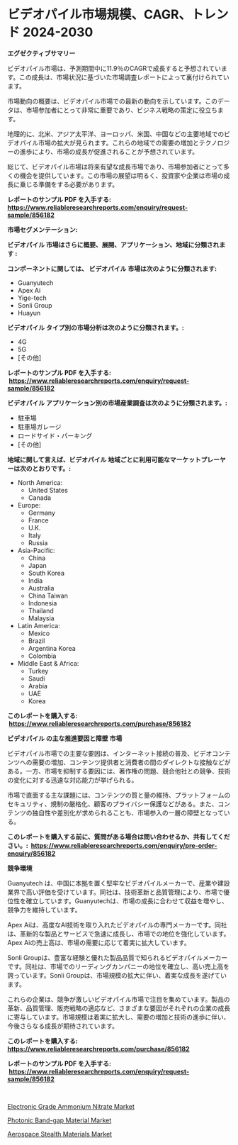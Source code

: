 <p><h1>ビデオパイル市場規模、CAGR、トレンド 2024-2030</h1></p><p><strong>エグゼクティブサマリー</strong></p>
<p><p>ビデオパイル市場は、予測期間中に11.9％のCAGRで成長すると予想されています。この成長は、市場状況に基づいた市場調査レポートによって裏付けられています。</p><p>市場動向の概要は、ビデオパイル市場での最新の動向を示しています。このデータは、市場参加者にとって非常に重要であり、ビジネス戦略の策定に役立ちます。</p><p>地理的に、北米、アジア太平洋、ヨーロッパ、米国、中国などの主要地域でのビデオパイル市場の拡大が見られます。これらの地域での需要の増加とテクノロジーの進歩により、市場の成長が促進されることが予想されています。</p><p>総じて、ビデオパイル市場は将来有望な成長市場であり、市場参加者にとって多くの機会を提供しています。この市場の展望は明るく、投資家や企業は市場の成長に乗じる準備をする必要があります。</p></p>
<p><strong>レポートのサンプル PDF を入手する: <a href="https://www.reliableresearchreports.com/enquiry/request-sample/856182">https://www.reliableresearchreports.com/enquiry/request-sample/856182</a></strong></p>
<p><strong>市場セグメンテーション:</strong></p>
<p><strong> ビデオパイル 市場はさらに概要、展開、アプリケーション、地域に分類されます :</strong></p>
<p><strong>コンポーネントに関しては、 ビデオパイル 市場は次のように分類されます: &nbsp;</strong></p>
<p><ul><li>Guanyutech</li><li>Apex Ai</li><li>Yige-tech</li><li>Sonli Group</li><li>Huayun</li></ul></p>
<p><strong> ビデオパイル タイプ別の市場分析は次のように分類されます。:</strong></p>
<p><ul><li>4G</li><li>5G</li><li>[その他]</li></ul></p>
<p><strong>レポートのサンプル PDF を入手する: &nbsp;<a href="https://www.reliableresearchreports.com/enquiry/request-sample/856182">https://www.reliableresearchreports.com/enquiry/request-sample/856182</a></strong></p>
<p><strong> ビデオパイル アプリケーション別の市場産業調査は次のように分類されます。:</strong></p>
<p><ul><li>駐車場</li><li>駐車場ガレージ</li><li>ロードサイド・パーキング</li><li>[その他]</li></ul></p>
<p><strong>地域に関して言えば、ビデオパイル 地域ごとに利用可能なマーケットプレーヤーは次のとおりです。:</strong></p>
<p><ul>
    <li>
        North America:
        <ul>
            <li>United States</li>
            <li>Canada</li>
        </ul>
    </li>
    <li>
        Europe:
        <ul>
            <li>Germany</li>
            <li>France</li>
            <li>U.K.</li>
            <li>Italy</li>
            <li>Russia</li>
        </ul>
    </li>
    <li>
        Asia-Pacific:
        <ul>
            <li>China</li>
            <li>Japan</li>
            <li>South Korea</li>
            <li>India</li>
            <li>Australia</li>
            <li>China Taiwan</li>
            <li>Indonesia</li>
            <li>Thailand</li>
            <li>Malaysia</li>
        </ul>
    </li>
    <li>
        Latin America:
        <ul>
            <li>Mexico</li>
            <li>Brazil</li>
            <li>Argentina Korea</li>
            <li>Colombia</li>
        </ul>
    </li>
    <li>
        Middle East & Africa:
        <ul>
            <li>Turkey</li>
            <li>Saudi</li>
            <li>Arabia</li>
            <li>UAE</li>
            <li>Korea</li>
        </ul>
    </li>
    </ul></p>
<p><strong>このレポートを購入する: &nbsp;<a href="https://www.reliableresearchreports.com/purchase/856182">https://www.reliableresearchreports.com/purchase/856182</a></strong></p>
<p><strong>ビデオパイル の主な推進要因と障壁 市場</strong></p>
<p><p>ビデオパイル市場での主要な要因は、インターネット接続の普及、ビデオコンテンツへの需要の増加、コンテンツ提供者と消費者の間のダイレクトな接触などがある。一方、市場を抑制する要因には、著作権の問題、競合他社との競争、技術の変化に対する迅速な対応能力が挙げられる。</p><p>市場で直面する主な課題には、コンテンツの質と量の維持、プラットフォームのセキュリティ、規制の厳格化、顧客のプライバシー保護などがある。また、コンテンツの独自性や差別化が求められることも、市場参入の一層の障壁となっている。</p></p>
<p><strong>このレポートを購入する前に、質問がある場合は問い合わせるか、共有してください。:&nbsp; <a href="https://www.reliableresearchreports.com/enquiry/pre-order-enquiry/856182">https://www.reliableresearchreports.com/enquiry/pre-order-enquiry/856182</a></strong></p>
<p><strong>競争環境</strong></p>
<p><p>Guanyutech は、中国に本拠を置く堅牢なビデオパイルメーカーで、産業や建設業界で高い評価を受けています。同社は、技術革新と品質管理により、市場で優位性を確立しています。Guanyutechは、市場の成長に合わせて収益を増やし、競争力を維持しています。</p><p>Apex Aiは、高度なAI技術を取り入れたビデオパイルの専門メーカーです。同社は、革新的な製品とサービスで急速に成長し、市場での地位を強化しています。Apex Aiの売上高は、市場の需要に応じて着実に拡大しています。</p><p>Sonli Groupは、豊富な経験と優れた製品品質で知られるビデオパイルメーカーです。同社は、市場でのリーディングカンパニーの地位を確立し、高い売上高を誇っています。Sonli Groupは、市場規模の拡大に伴い、着実な成長を遂げています。</p><p>これらの企業は、競争が激しいビデオパイル市場で注目を集めています。製品の革新、品質管理、販売戦略の適応など、さまざまな要因がそれぞれの企業の成長に寄与しています。市場規模は着実に拡大し、需要の増加と技術の進歩に伴い、今後さらなる成長が期待されています。</p></p>
<p><strong>このレポートを購入する: &nbsp; <a href="https://www.reliableresearchreports.com/purchase/856182">https://www.reliableresearchreports.com/purchase/856182</a></strong></p>
<p><strong>レポートのサンプル PDF を入手する: &nbsp;<a href="https://www.reliableresearchreports.com/enquiry/request-sample/856182">https://www.reliableresearchreports.com/enquiry/request-sample/856182</a></strong><strong></strong></p>
<p>&nbsp;</p>
<p><p><a href="https://github.com/bmorecock/Market-Research-Report-List-2/blob/main/electronic-grade-ammonium-nitrate-market.md">Electronic Grade Ammonium Nitrate Market</a></p><p><a href="https://github.com/yemakinde/Market-Research-Report-List-1/blob/main/photonic-band-gap-material-market.md">Photonic Band-gap Material Market</a></p><p><a href="https://github.com/jsmusil/Market-Research-Report-List-2/blob/main/aerospace-stealth-materials-market.md">Aerospace Stealth Materials Market</a></p></p>